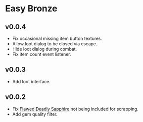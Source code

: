 # Easy Bronze

## v0.0.4

- Fix occasional missing item button textures.
- Allow loot dialog to be closed via escape.
- Hide loot dialog during combat.
- Fix item count event listener.

## v0.0.3

- Add loot interface.

## v0.0.2

- Fix [Flawed Deadly Sapphire](https://wowhead.com/item=216644) not being included for scrapping.
- Add gem quality filter.
